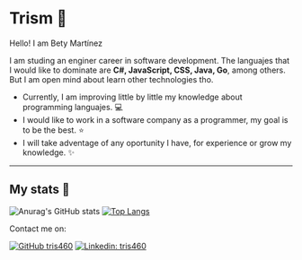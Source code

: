 # Trism 🌷

Hello! I am Bety Martínez

I am studing an enginer career in software development. The languajes that I would like to dominate are **C#, JavaScript, CSS, Java, Go**, among others.
But I am open mind about learn other technologies tho.

- Currently, I am improving little by little my knowledge about programming languajes. 💻
- I would like to work in a software company as a programmer, my goal is to be the best. ⭐
- I will take adventage of any oportunity I have, for experience or grow my knowledge. ✨

-------------

## My stats 👀 

![Anurag's GitHub stats](https://github-readme-stats.vercel.app/api?username=tris460&show_icons=true&theme=dracula&count_private=true) 
[![Top Langs](https://github-readme-stats.vercel.app/api/top-langs/?username=tris460&layout=compact&theme=dracula)](https://github.com/anuraghazra/github-readme-stats)

Contact me on:

[![GitHub tris460](https://img.shields.io/github/followers/tris460?label=follow&style=social)](https://github.com/tris460)
[![Linkedin: tris460](https://img.shields.io/badge/-tris460-blue?style=flat-square&logo=Linkedin&logoColor=white&link=www.linkedin.com/in/betymartinez)](www.linkedin.com/in/betymartinez)
